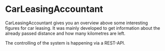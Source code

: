 # CarLeasingAccountant
CarLeasingAccountant gives you an overview above some interesting figures for car leasing.
It was mainly developed to get information about the already passed distance and how many kilometres are left.

The controlling of the system is happening via a REST-API.
